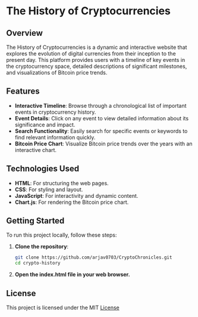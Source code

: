 # The History of Cryptocurrencies

## Overview
The History of Cryptocurrencies is a dynamic and interactive website that explores the evolution of digital currencies from their inception to the present day. This platform provides users with a timeline of key events in the cryptocurrency space, detailed descriptions of significant milestones, and visualizations of Bitcoin price trends.

## Features
- **Interactive Timeline**: Browse through a chronological list of important events in cryptocurrency history.
- **Event Details**: Click on any event to view detailed information about its significance and impact.
- **Search Functionality**: Easily search for specific events or keywords to find relevant information quickly.
- **Bitcoin Price Chart**: Visualize Bitcoin price trends over the years with an interactive chart.

## Technologies Used
- **HTML**: For structuring the web pages.
- **CSS**: For styling and layout.
- **JavaScript**: For interactivity and dynamic content.
- **Chart.js**: For rendering the Bitcoin price chart.

## Getting Started
To run this project locally, follow these steps:

1. **Clone the repository**:
   ```bash
   git clone https://github.com/arjav0703/CryptoChronicles.git
   cd crypto-history
2. **Open the index.html file in your web browser.**

## License
This project is licensed under the MIT [License](LICENSE)